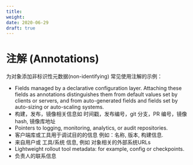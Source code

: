 ```yaml
---
title:
weight:
date: 2020-06-29
draft: true
---
```

# 注解 (Annotations)
为对象添加非标识性元数据(non-identifying)
常见使用注解的示例：
- Fields managed by a declarative configuration layer. Attaching these fields as annotations distinguishes them from default values set by clients or servers, and from auto-generated fields and fields set by auto-sizing or auto-scaling systems.
- 构建，发布，镜像相关信息如 时间戳，发布编号，git 分支，PR 编号，镜像 hash, 镜像库地址
- Pointers to logging, monitoring, analytics, or audit repositories.
- 客户端库或工具用于调试目的的信息 例如：名称, 版本, 构建信息.
- 来自用户或 工具/系统 信息, 例如 对象相关的外部系统URLs
- Lightweight rollout tool metadata: for example, config or checkpoints.
- 负责人的联系信息
